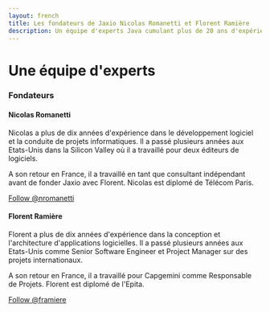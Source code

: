 ```yaml
---
layout: french
title: Les fondateurs de Jaxio Nicolas Romanetti et Florent Ramière
description: Un équipe d'experts Java cumulant plus de 20 ans d'expérience 
---
```


# Une équipe d'experts
### Fondateurs

<script src="//platform.linkedin.com/in.js" type="text/javascript"></script>
 
#### <script type="IN/MemberProfile" data-id="http://www.linkedin.com/in/nromanetti" data-format="hover"></script> Nicolas Romanetti

Nicolas a plus de dix années d'expérience dans le développement logiciel et la conduite de projets informatiques.
Il a passé plusieurs années aux Etats-Unis dans la Silicon Valley où il a travaillé pour deux éditeurs de logiciels.

A son retour en France, il a travaillé en tant que consultant indépendant avant de fonder Jaxio avec Florent.
Nicolas est diplomé de Télécom Paris.

<a href="https://twitter.com/nromanetti" class="twitter-follow-button" data-show-count="false" data-lang="en">Follow @nromanetti</a>

#### <script type="IN/MemberProfile" data-id="http://www.linkedin.com/in/framiere" data-format="hover"></script> Florent Ramière

Florent a plus de dix années d'expérience dans la conception et l'architecture d'applications logicielles.
Il a passé plusieurs années aux Etats-Unis comme Senior Software Engineer et Project Manager sur des projets internationaux.

A son retour en France, il a travaillé pour Capgemini comme Responsable de Projets.
Florent est diplomé de l'Epita.

<a href="https://twitter.com/framiere" class="twitter-follow-button" data-show-count="false" data-lang="en">Follow @framiere</a>

<script>!function(d,s,id){var js,fjs=d.getElementsByTagName(s)[0];if(!d.getElementById(id)){js=d.createElement(s);js.id=id;js.src="//platform.twitter.com/widgets.js";fjs.parentNode.insertBefore(js,fjs);}}(document,"script","twitter-wjs");</script>
